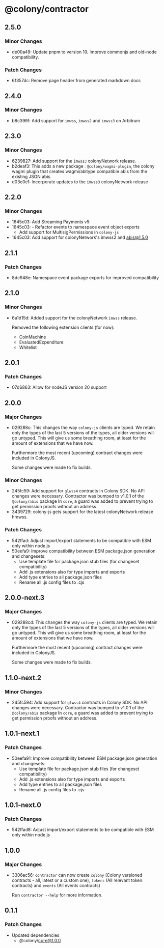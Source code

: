 # @colony/contractor

## 2.5.0

### Minor Changes

- de00a49: Update pnpm to version 10. Improve commonjs and old-node compatibility.

### Patch Changes

- 6f357dc: Remove page header from generated markdown docs

## 2.4.0

### Minor Changes

- b8c399f: Add support for `imwss`, `imwss2` and `imwss3` on Arbitrum

## 2.3.0

### Minor Changes

- 6239827: Add support for the `imwss3` colonyNetwork release.
- b2deaf3: This adds a new package : `@colony/wagmi-plugin`, the colony wagmi plugin that creates wagmi/abitype compatible abis from the existing JSON abis.
- d03e0e1: Incorporate updates to the `imwss3` colonyNetwork release

## 2.2.0

### Minor Changes

- 1645c03: Add Streaming Payments v5
- 1645c03: - Refactor events to namespace event object exports
  - Add support for MultisigPermissions in `colony-js`
- 1645c03: Add support for colonyNetwork's imwss2 and abis@1.5.0

## 2.1.1

### Patch Changes

- 8dc948e: Namespace event package exports for improved compatibility

## 2.1.0

### Minor Changes

- 6a1d15d: Added support for the colonyNetwork `imwss` release.

  Removed the following extension clients (for now):

  - CoinMachine
  - EvaluatedExpenditure
  - Whitelist

## 2.0.1

### Patch Changes

- 07d6863: Allow for nodeJS version 20 support

## 2.0.0

### Major Changes

- 029288c: This changes the way `colony-js` clients are typed. We retain only the types of the last 5 versions of the types, all older versions will go untyped. This will give us some breathing room, at least for the amount of extensions that we have now.

  Furthermore the most recent (upcoming) contract changes were included in ColonyJS.

  Some changes were made to fix builds.

### Minor Changes

- 245fc59: Add support for `glwss4` contracts in Colony SDK. No API changes were necessary.
  Contractor was bumped to v1.0.1 of the `@colony/abis` package
  In `core`, a guard was added to prevent trying to get permission proofs without an address.
- 3439729: colony-js gets support for the latest colonyNetwork release hmwss.

### Patch Changes

- 542ffad: Adjust import/export statements to be compatible with ESM only within node.js
- 50eefa9: Improve compatibility between ESM package.json generation and changesets:
  - Use template file for package.json stub files (for changeset compatibility)
  - Add .js extensions also for type imports and exports
  - Add type entries to all package.json files
  - Rename all .js config files to .cjs

## 2.0.0-next.3

### Major Changes

- 029288cd: This changes the way `colony-js` clients are typed. We retain only the types of the last 5 versions of the types, all older versions will go untyped. This will give us some breathing room, at least for the amount of extensions that we have now.

  Furthermore the most recent (upcoming) contract changes were included in ColonyJS.

  Some changes were made to fix builds.

## 1.1.0-next.2

### Minor Changes

- 245fc594: Add support for `glwss4` contracts in Colony SDK. No API changes were necessary.
  Contractor was bumped to v1.0.1 of the `@colony/abis` package
  In `core`, a guard was added to prevent trying to get permission proofs without an address.

## 1.0.1-next.1

### Patch Changes

- 50eefa91: Improve compatibility between ESM package.json generation and changesets:
  - Use template file for package.json stub files (for changeset compatibility)
  - Add .js extensions also for type imports and exports
  - Add type entries to all package.json files
  - Rename all .js config files to .cjs

## 1.0.1-next.0

### Patch Changes

- 542ffad8: Adjust import/export statements to be compatible with ESM only within node.js

## 1.0.0

### Major Changes

- 3306ac56: `contractor` can now create `colony` (Colony versioned contracts - all, latest or a custom one), `tokens` (All relevant token contracts) and `events` (All events contracts)

  Run `contractor --help` for more information.

## 0.1.1

### Patch Changes

- Updated dependencies
  - @colony/core@1.0.0
